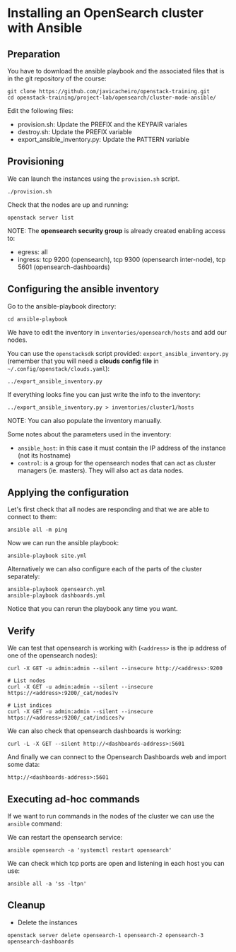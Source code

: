 # Installing an OpenSearch cluster with Ansible

## Preparation
You have to download the ansible playbook and the associated files that is in the git repository of the course:
```
git clone https://github.com/javicacheiro/openstack-training.git
cd openstack-training/project-lab/opensearch/cluster-mode-ansible/
```

Edit the following files:
- provision.sh: Update the PREFIX and the KEYPAIR variales
- destroy.sh: Update the PREFIX variable
- export_ansible_inventory.py: Update the PATTERN variable

## Provisioning
We can launch the instances using the `provision.sh` script.

```
./provision.sh
```

Check that the nodes are up and running:
```
openstack server list
```

NOTE: The **opensearch security group** is already created enabling access to:
- egress: all
- ingress: tcp 9200 (opensearch), tcp 9300 (opensearch inter-node), tcp 5601 (opensearch-dashboards)

## Configuring the ansible inventory
Go to the ansible-playbook directory:
```
cd ansible-playbook
```

We have to edit the inventory in `inventories/opensearch/hosts` and add our nodes.

You can use the `openstacksdk` script provided: `export_ansible_inventory.py` (remember that you will need a **clouds config file** in `~/.config/openstack/clouds.yaml`):
```
../export_ansible_inventory.py
```

If everything looks fine you can just write the info to the inventory:
```
../export_ansible_inventory.py > inventories/cluster1/hosts
```

NOTE: You can also populate the inventory manually.

Some notes about the parameters used in the inventory:
- `ansible_host`: in this case it must contain the IP address of the instance (not its hostname)
- `control`: is a group for the opensearch nodes that can act as cluster managers (ie. masters). They will also act as data nodes.

## Applying the configuration
Let's first check that all nodes are responding and that we are able to connect to them:
```
ansible all -m ping
```

Now we can run the ansible playbook:
```
ansible-playbook site.yml
```

Alternatively we can also configure each of the parts of the cluster separately:
```
ansible-playbook opensearch.yml
ansible-playbook dashboards.yml
```

Notice that you can rerun the playbook any time you want.

## Verify
We can test that opensearch is working with (`<address>` is the ip address of one of the opensearch nodes):
```
curl -X GET -u admin:admin --silent --insecure http://<address>:9200

# List nodes
curl -X GET -u admin:admin --silent --insecure https://<address>:9200/_cat/nodes?v

# List indices
curl -X GET -u admin:admin --silent --insecure https://<address>:9200/_cat/indices?v
```

We can also check that opensearch dashboards is working:
```
curl -L -X GET --silent http://<dashboards-address>:5601
```

And finally we can connect to the Opensearch Dashboards web and import some data:
```
http://<dashboards-address>:5601 
```

## Executing ad-hoc commands
If we want to run commands in the nodes of the cluster we can use the `ansible` command:

We can restart the opensearch service:
```
ansible opensearch -a 'systemctl restart opensearch'
```

We can check which tcp ports are open and listening in each host you can use:
```
ansible all -a 'ss -ltpn'
```

## Cleanup
- Delete the instances
```
openstack server delete opensearch-1 opensearch-2 opensearch-3 opensearch-dashboards
```
